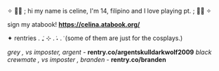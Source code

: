 ✧ 💫✨ ; hi my name is celine, I'm 14, filipino and I love playing pt. ; 🍎🌲 ✧

sign my atabook! **https://celina.atabook.org/**

✦
rentries . ݁₊ ⊹ . ݁˖ . ݁
 (some of them are just for the cosplays.)
 
*grey , vs imposter, argent* - **rentry.co/argentskulldarkwolf2009**
*black crewmate , vs imposter , branden* - **rentry.co/branden**
